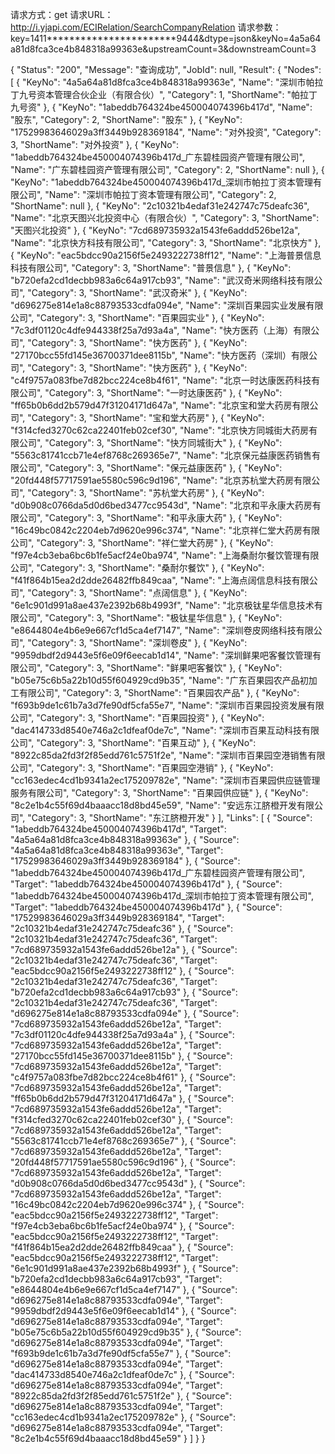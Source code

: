 请求方式：get
请求URL：http://i.yjapi.com/ECIRelation/SearchCompanyRelation
请求参数：key=1411***********************9444&dtype=json&keyNo=4a5a64a81d8fca3ce4b848318a99363e&upstreamCount=3&downstreamCount=3

{
  "Status": "200",
  "Message": "查询成功",
  "JobId": null,
  "Result": {
    "Nodes": [
      {
        "KeyNo": "4a5a64a81d8fca3ce4b848318a99363e",
        "Name": "深圳市帕拉丁九号资本管理合伙企业（有限合伙）",
        "Category": 1,
        "ShortName": "帕拉丁九号资"
      },
      {
        "KeyNo": "1abeddb764324be450004074396b417d",
        "Name": "股东",
        "Category": 2,
        "ShortName": "股东"
      },
      {
        "KeyNo": "17529983646029a3ff3449b928369184",
        "Name": "对外投资",
        "Category": 3,
        "ShortName": "对外投资"
      },
      {
        "KeyNo": "1abeddb764324be450004074396b417d_广东碧桂园资产管理有限公司",
        "Name": "广东碧桂园资产管理有限公司",
        "Category": 2,
        "ShortName": null
      },
      {
        "KeyNo": "1abeddb764324be450004074396b417d_深圳市帕拉丁资本管理有限公司",
        "Name": "深圳市帕拉丁资本管理有限公司",
        "Category": 2,
        "ShortName": null
      },
      {
        "KeyNo": "2c10321b4edaf31e242747c75deafc36",
        "Name": "北京天图兴北投资中心（有限合伙）",
        "Category": 3,
        "ShortName": "天图兴北投资"
      },
      {
        "KeyNo": "7cd689735932a1543fe6addd526be12a",
        "Name": "北京快方科技有限公司",
        "Category": 3,
        "ShortName": "北京快方"
      },
      {
        "KeyNo": "eac5bdcc90a2156f5e2493222738ff12",
        "Name": "上海普景信息科技有限公司",
        "Category": 3,
        "ShortName": "普景信息"
      },
      {
        "KeyNo": "b720efa2cd1decbb983a6c64a917cb93",
        "Name": "武汉奇米网络科技有限公司",
        "Category": 3,
        "ShortName": "武汉奇米"
      },
      {
        "KeyNo": "d696275e814e1a8c88793533cdfa094e",
        "Name": "深圳百果园实业发展有限公司",
        "Category": 3,
        "ShortName": "百果园实业"
      },
      {
        "KeyNo": "7c3df01120c4dfe944338f25a7d93a4a",
        "Name": "快方医药（上海）有限公司",
        "Category": 3,
        "ShortName": "快方医药"
      },
      {
        "KeyNo": "27170bcc55fd145e36700371dee8115b",
        "Name": "快方医药（深圳）有限公司",
        "Category": 3,
        "ShortName": "快方医药"
      },
      {
        "KeyNo": "c4f9757a083fbe7d82bcc224ce8b4f61",
        "Name": "北京一时达康医药科技有限公司",
        "Category": 3,
        "ShortName": "一时达康医药"
      },
      {
        "KeyNo": "ff65b0b6dd2b579d47f31204171d647a",
        "Name": "北京宝和堂大药房有限公司",
        "Category": 3,
        "ShortName": "宝和堂大药房"
      },
      {
        "KeyNo": "f314cfed3270c62ca22401feb02cef30",
        "Name": "北京快方同城街大药房有限公司",
        "Category": 3,
        "ShortName": "快方同城街大"
      },
      {
        "KeyNo": "5563c81741ccb71e4ef8768c269365e7",
        "Name": "北京保元益康医药销售有限公司",
        "Category": 3,
        "ShortName": "保元益康医药"
      },
      {
        "KeyNo": "20fd448f57717591ae5580c596c9d196",
        "Name": "北京苏杭堂大药房有限公司",
        "Category": 3,
        "ShortName": "苏杭堂大药房"
      },
      {
        "KeyNo": "d0b908c0766da5d0d6bed3477cc9543d",
        "Name": "北京和平永康大药房有限公司",
        "Category": 3,
        "ShortName": "和平永康大药"
      },
      {
        "KeyNo": "16c49bc0842c2204eb7d9620e996c374",
        "Name": "北京祥仁堂大药房有限公司",
        "Category": 3,
        "ShortName": "祥仁堂大药房"
      },
      {
        "KeyNo": "f97e4cb3eba6bc6b1fe5acf24e0ba974",
        "Name": "上海桑耐尔餐饮管理有限公司",
        "Category": 3,
        "ShortName": "桑耐尔餐饮"
      },
      {
        "KeyNo": "f41f864b15ea2d2dde26482ffb849caa",
        "Name": "上海点阔信息科技有限公司",
        "Category": 3,
        "ShortName": "点阔信息"
      },
      {
        "KeyNo": "6e1c901d991a8ae437e2392b68b4993f",
        "Name": "北京极钛星华信息技术有限公司",
        "Category": 3,
        "ShortName": "极钛星华信息"
      },
      {
        "KeyNo": "e8644804e4b6e9e667cf1d5ca4ef7147",
        "Name": "深圳卷皮网络科技有限公司",
        "Category": 3,
        "ShortName": "深圳卷皮"
      },
      {
        "KeyNo": "9959dbdf2d9443e5f6e09f6eecab1d14",
        "Name": "深圳鲜果吧客餐饮管理有限公司",
        "Category": 3,
        "ShortName": "鲜果吧客餐饮"
      },
      {
        "KeyNo": "b05e75c6b5a22b10d55f604929cd9b35",
        "Name": "广东百果园农产品初加工有限公司",
        "Category": 3,
        "ShortName": "百果园农产品"
      },
      {
        "KeyNo": "f693b9de1c61b7a3d7fe90df5cfa55e7",
        "Name": "深圳市百果园投资发展有限公司",
        "Category": 3,
        "ShortName": "百果园投资"
      },
      {
        "KeyNo": "dac414733d8540e746a2c1dfeaf0de7c",
        "Name": "深圳市百果互动科技有限公司",
        "Category": 3,
        "ShortName": "百果互动"
      },
      {
        "KeyNo": "8922c85da2fd3f2f85edd761c5751f2e",
        "Name": "深圳市百果园空港销售有限公司",
        "Category": 3,
        "ShortName": "百果园空港销"
      },
      {
        "KeyNo": "cc163edec4cd1b9341a2ec175209782e",
        "Name": "深圳市百果园供应链管理服务有限公司",
        "Category": 3,
        "ShortName": "百果园供应链"
      },
      {
        "KeyNo": "8c2e1b4c55f69d4baaacc18d8bd45e59",
        "Name": "安远东江脐橙开发有限公司",
        "Category": 3,
        "ShortName": "东江脐橙开发"
      }
    ],
    "Links": [
      {
        "Source": "1abeddb764324be450004074396b417d",
        "Target": "4a5a64a81d8fca3ce4b848318a99363e"
      },
      {
        "Source": "4a5a64a81d8fca3ce4b848318a99363e",
        "Target": "17529983646029a3ff3449b928369184"
      },
      {
        "Source": "1abeddb764324be450004074396b417d_广东碧桂园资产管理有限公司",
        "Target": "1abeddb764324be450004074396b417d"
      },
      {
        "Source": "1abeddb764324be450004074396b417d_深圳市帕拉丁资本管理有限公司",
        "Target": "1abeddb764324be450004074396b417d"
      },
      {
        "Source": "17529983646029a3ff3449b928369184",
        "Target": "2c10321b4edaf31e242747c75deafc36"
      },
      {
        "Source": "2c10321b4edaf31e242747c75deafc36",
        "Target": "7cd689735932a1543fe6addd526be12a"
      },
      {
        "Source": "2c10321b4edaf31e242747c75deafc36",
        "Target": "eac5bdcc90a2156f5e2493222738ff12"
      },
      {
        "Source": "2c10321b4edaf31e242747c75deafc36",
        "Target": "b720efa2cd1decbb983a6c64a917cb93"
      },
      {
        "Source": "2c10321b4edaf31e242747c75deafc36",
        "Target": "d696275e814e1a8c88793533cdfa094e"
      },
      {
        "Source": "7cd689735932a1543fe6addd526be12a",
        "Target": "7c3df01120c4dfe944338f25a7d93a4a"
      },
      {
        "Source": "7cd689735932a1543fe6addd526be12a",
        "Target": "27170bcc55fd145e36700371dee8115b"
      },
      {
        "Source": "7cd689735932a1543fe6addd526be12a",
        "Target": "c4f9757a083fbe7d82bcc224ce8b4f61"
      },
      {
        "Source": "7cd689735932a1543fe6addd526be12a",
        "Target": "ff65b0b6dd2b579d47f31204171d647a"
      },
      {
        "Source": "7cd689735932a1543fe6addd526be12a",
        "Target": "f314cfed3270c62ca22401feb02cef30"
      },
      {
        "Source": "7cd689735932a1543fe6addd526be12a",
        "Target": "5563c81741ccb71e4ef8768c269365e7"
      },
      {
        "Source": "7cd689735932a1543fe6addd526be12a",
        "Target": "20fd448f57717591ae5580c596c9d196"
      },
      {
        "Source": "7cd689735932a1543fe6addd526be12a",
        "Target": "d0b908c0766da5d0d6bed3477cc9543d"
      },
      {
        "Source": "7cd689735932a1543fe6addd526be12a",
        "Target": "16c49bc0842c2204eb7d9620e996c374"
      },
      {
        "Source": "eac5bdcc90a2156f5e2493222738ff12",
        "Target": "f97e4cb3eba6bc6b1fe5acf24e0ba974"
      },
      {
        "Source": "eac5bdcc90a2156f5e2493222738ff12",
        "Target": "f41f864b15ea2d2dde26482ffb849caa"
      },
      {
        "Source": "eac5bdcc90a2156f5e2493222738ff12",
        "Target": "6e1c901d991a8ae437e2392b68b4993f"
      },
      {
        "Source": "b720efa2cd1decbb983a6c64a917cb93",
        "Target": "e8644804e4b6e9e667cf1d5ca4ef7147"
      },
      {
        "Source": "d696275e814e1a8c88793533cdfa094e",
        "Target": "9959dbdf2d9443e5f6e09f6eecab1d14"
      },
      {
        "Source": "d696275e814e1a8c88793533cdfa094e",
        "Target": "b05e75c6b5a22b10d55f604929cd9b35"
      },
      {
        "Source": "d696275e814e1a8c88793533cdfa094e",
        "Target": "f693b9de1c61b7a3d7fe90df5cfa55e7"
      },
      {
        "Source": "d696275e814e1a8c88793533cdfa094e",
        "Target": "dac414733d8540e746a2c1dfeaf0de7c"
      },
      {
        "Source": "d696275e814e1a8c88793533cdfa094e",
        "Target": "8922c85da2fd3f2f85edd761c5751f2e"
      },
      {
        "Source": "d696275e814e1a8c88793533cdfa094e",
        "Target": "cc163edec4cd1b9341a2ec175209782e"
      },
      {
        "Source": "d696275e814e1a8c88793533cdfa094e",
        "Target": "8c2e1b4c55f69d4baaacc18d8bd45e59"
      }
    ]
  }
}